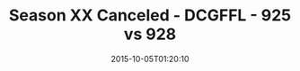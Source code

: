---
title: Season XX Canceled - DCGFFL - 925 vs 928
teams_score:
- team: 925
  score: 39
- team: 928
  score: 20
mvp: Brian Donohoe (Leaf), Adam Martin (Lime)
game-ball: ''
season: 11
week: 4
date: '2015-10-05T01:20:10'
pageid: season-xi-week-4-925-vs-928
---